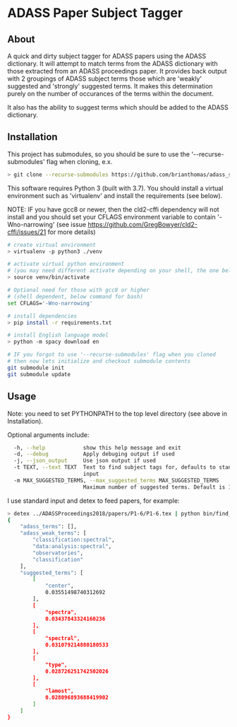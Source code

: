 # ADASS Paper Subject Tagger

## About
A quick and dirty subject tagger for ADASS papers using the ADASS dictionary. It will attempt
to match terms from the ADASS dictionary with those extracted from an ADASS proceedings paper.
It provides back output with 2 groupings of ADASS subject terms those which are 'weakly' suggested
and 'strongly' suggested terms. It makes this determination purely on the number of occurances 
of the terms within the document.

It also has the ability to suggest terms which should be added to the ADASS dictionary.

## Installation

This project has submodules, so you should be sure to use the '--recurse-submodules' flag
when cloning, e.x.

```bash
> git clone --recurse-submodules https://github.com/brianthomas/adass_subject_recommender.git  
``` 
This software requires Python 3 (built with 3.7). You should install a virtual environment 
such as 'virtualenv' and install the requirements (see below).

NOTE: IF you have gcc8 or newer, then the cld2-cffi dependency will not install and you should 
set your CFLAGS environment variable to contain '-Wno-narrowing' 
(see issue https://github.com/GregBowyer/cld2-cffi/issues/21 for more details) 

```bash
# create virtual environment
> virtualenv -p python3 ./venv

# activate virtual python environment
# (you may need different activate depending on your shell, the one below is for /bin/sh)
> source venv/bin/activate

# Optional need for those with gcc8 or higher
# (shell dependent, below command for bash)
set CFLAGS='-Wno-narrowing'

# install dependencies
> pip install -r requirements.txt

# install English language model 
> python -m spacy download en 

# IF you forgot to use '--recurse-submodules' flag when you cloned 
# then now lets initialize and checkout submodule contents
git submodule init
git submodule update

```

## Usage

Note: you need to set PYTHONPATH to the top level directory (see above in Installation).

Optional arguments include:

```bash
  -h, --help            show this help message and exit
  -d, --debug           Apply debuging output if used
  -j, --json_output     Use json output if used
  -t TEXT, --text TEXT  Text to find subject tags for, defaults to standard
                        input
  -m MAX_SUGGESTED_TERMS, --max_suggested_terms MAX_SUGGESTED_TERMS
                        Maximum number of suggested terms. Default is 15
```

I use standard input and detex to feed papers, for example:

```bash
> detex ../ADASSProceedings2018/papers/P1-6/P1-6.tex | python bin/find_subjects.py -j -m 5
{
    "adass_terms": [],
    "adass_weak_terms": [
        "classification:spectral",
        "data:analysis:spectral",
        "observatories",
        "classification"
    ],
    "suggested_terms": [
        [
            "center",
            0.03551498740312692
        ],
        [
            "spectra",
            0.03437843324160236
        ],
        [
            "spectral",
            0.031079214880180533
        ],
        [
            "type",
            0.028726251742502026
        ],
        [
            "lamost",
            0.028096893688419902
        ]
    ]
}

```


